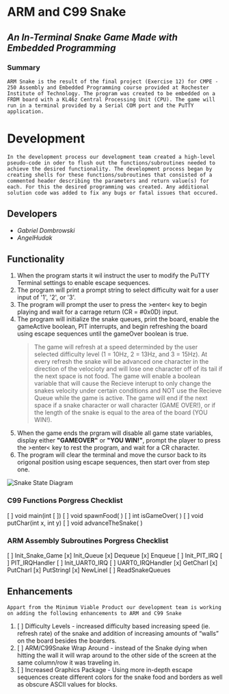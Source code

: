 # __ARM and C99 Snake__
## _An In-Terminal Snake Game Made with Embedded Programming_

### Summary
    ARM Snake is the result of the final project (Exercise 12) for CMPE - 250 Assembly and Embedded Programming course provided at Rochester Institute of Technology. The program was created to be embedded on a FRDM board with a KL46z Central Processing Unit (CPU). The game will run in a terminal provided by a Serial COM port and the PuTTY application.

# Development
    In the development process our development team created a high-level pseudo-code in oder to flush out the functions/subroutines needed to achieve the desired functionality. The development process began by creating shells for these functions/subroutines that consisted of a commented header describing the parameters and return value(s) for each. For this the desired programming was created. Any additional solution code was added to fix any bugs or fatal issues that occured.
## Developers
- _Gabriel Dombrowski_
- _AngelHudak_

## Functionality
1. When the program starts it wil instruct the user to modify the PuTTY Terminal settings to enable escape sequences.
2. The program will print a prompt string to select difficulty wait for a user input of '1', '2', or '3'.
3. The program will prompt the user to press the >enter< key to begin playing and wait for a carrage return (CR = #0x0D) input.
4. The program will initialize the snake queues, print the board, enable the gameActive boolean, PIT interrupts, and begin refreshing the board using escape sequences until the gameOver boolean is true.
    > The game will refresh at a speed determinded by the user selected difficulty level (1 = 10Hz, 2 = 13Hz, and 3 = 15Hz).
    > At every refresh the snake will be advanced one character in the direction of the velocioty and will lose one character off of its tail if the next space is not food.
    > The game will enable a boolean variable that will cause the Recieve interupt to only change the snakes velocity under certain conditions and NOT use the Recieve Queue while the game is active.
    > The game will end if the next space if a snake character or wall character (GAME OVER!), or if the length of the snake is equal to the area of the board (YOU WIN!).
5. When the game ends the prgram will disable all game state variables, display either __"GAMEOVER"__ or __"YOU WIN!"__, prompt the player to press the >enter< key to rest the program, and wait for a CR character.
6. The program will clear the terminal and move the cursor back to its origonal position using escape sequences, then start over from step one.

![Snake State Diagram](ARM/C99_Snake_StateDiagram.PNG)

### C99 Functions Porgress Checklist
[ ] void main(int [ ])
[ ] void spawnFood( )
[ ] int isGameOver( )
[ ] void putChar(int x, int y)
[ ] void advanceTheSnake( )

### ARM Assembly Subroutines Porgress Checklist
[ ] Init_Snake_Game
[x] Init_Queue
[x] Dequeue
[x] Enqueue
[ ] Init_PIT_IRQ
[ ] PIT_IRQHandler
[ ] Init_UART0_IRQ
[ ] UART0_IRQHandler
[x] GetCharI
[x] PutCharI
[x] PutStringI
[x] NewLineI
[ ] ReadSnakeQueues

## Enhancements
    Appart from the Minimum Viable Product our development team is working on adding the following enhancements to ARM and C99 Snake
1. [ ] Difficulty Levels -  increased difficulty based increasing speed (ie. refresh rate) of the snake and addition of increasing amounts of “walls” on the board besides the boarders.
2. [ ] ARM/C99Snake Wrap Around - instead of the Snake dying when hitting the wall it will wrap around to the other side of the screen at the same column/row it was traveling in.
3. [ ] Increased Graphics Package - Using more in-depth escape sequences create different colors for the snake food and borders as well as obscure ASCII values for blocks.
